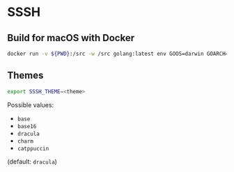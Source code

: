 # SSSH

## Build for macOS with Docker
```sh
docker run -v ${PWD}:/src -w /src golang:latest env GOOS=darwin GOARCH=amd64 go build
```

## Themes
```sh
export SSSH_THEME=<theme>
```
Possible values:
- `base`
- `base16`
- `dracula`
- `charm`
- `catppuccin`

(default: `dracula`)